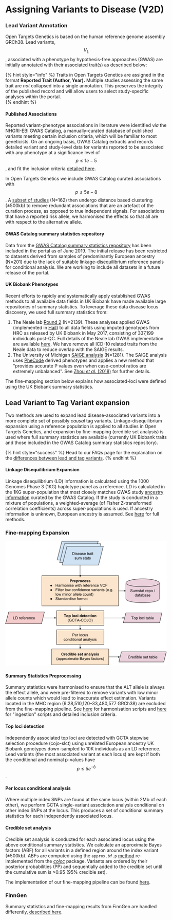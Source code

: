 # Assigning Variants to Disease \(V2D\)

### Lead Variant Annotation

Open Targets Genetics is based on the human reference genome assembly GRCh38. Lead variants, $$V_L$$, associated with a phenotype by hypothesis-free approaches \(GWAS\) are initially annotated with their associated trait\(s\) as described below:

{% hint style="info" %}
Traits in Open Targets Genetics are assigned in the format **Reported Trait \(Author, Year\).**  Multiple studies assessing the same trait are _not_ collapsed into a single annotation. This preserves the integrity of the published record and will allow users to select study-specific analyses within the portal.  
{% endhint %}

#### Published Associations

Reported variant-phenotype associations in literature were identified _via_ the NHGRI-EBI GWAS Catalog, a manually-curated database of published variants meeting certain inclusion criteria, which will be familiar to most geneticists. On an ongoing basis, GWAS Catalog extracts and records detailed variant and study-level data for variants reported to be associated with any phenotype at a significance level of $$p≤1e−5$$, and fit the inclusion criteria [detailed here](https://www.ebi.ac.uk/gwas/docs/methods/criteria).

In Open Targets Genetics we include GWAS Catalog curated associations with $$p≤5e−8$$. A [subset of studies](https://github.com/opentargets/genetics-v2d-data/blob/1fb2d604ad5c231bc912220237a2eede79fbcbba/logs/gwas-cat-assocs_clustering.log#L8) \(N=162\) then undergo distance based clustering \(±500kb\) to remove redundant associations that are an artefact of the curation process, as opposed to true independent signals. For associations that have a reported risk allele, we harmonised the effects so that all are with respect to the alternative allele.

#### GWAS Catalog summary statistics repository

Data from the [GWAS Catalog summary statistics repository](https://www.ebi.ac.uk/gwas/summary-statistics) has been included in the portal as of June 2019. The initial release has been restricted to datasets derived from samples of predominantly European ancestry \(N=201\) due to the lack of suitable linkage-disequilibrium reference panels for conditional analysis. We are working to include all datasets in a future release of the portal.

#### UK Biobank Phenotypes

Recent efforts to rapidly and systematically apply established GWAS methods to all available data fields in UK Biobank have made available large repositories of summary statistics. To leverage these data disease locus discovery, we used full summary statistics from:

1. The Neale lab [Round 2](http://www.nealelab.is/uk-biobank/) \(N=2139\). These analyses applied GWAS \(implemented in [Hail](https://hail.is/)\) to all data fields using imputed genotypes from HRC as released by UK Biobank in May 2017, consisting of 337,199 individuals post-QC. Full details of the Neale lab GWAS implementation are available [here](http://www.nealelab.is/blog/2017/9/11/details-and-considerations-of-the-uk-biobank-gwas). We have remove all ICD-10 related traits from the Neale data to reduce overlap with the SAIGE results.
2. The University of Michigan [SAIGE analysis](https://www.leelabsg.org/resources) \(N=1281\). The SAIGE analysis uses [PheCode](https://phewascatalog.org/phecodes) derived phenotypes and applies a new method that "provides accurate P values even when case-control ratios are extremely unbalanced". See [Zhou _et al._ \(2018\)](https://www.ncbi.nlm.nih.gov/pubmed/30104761) for further details.

The fine-mapping section below explains how associated-loci were defined using the UK Biobank summary statistics.

## Lead Variant to Tag Variant expansion

Two methods are used to expand lead disease-associated variants into a more complete set of possibly _causal_ tag variants. Linkage-disequilibrium expansion using a reference population is applied to all studies in Open Targets Genetics, and expansion by fine-mapping \(credible set analysis\) is used where full summary statistics are available \(currently UK Biobank traits and those included in the GWAS Catalog summary statistics repository\).

{% hint style="success" %}
Head to our FAQs page for the explanation on the [differences between lead and tag variants](https://genetics-docs.opentargets.org/faqs#what-is-the-difference-between-lead-variant-and-tag-variant).
{% endhint %}

#### Linkage Disequilibrium Expansion

Linkage disequilibrium \(LD\) information is calculated using the 1000 Genomes Phase 3 \(1KG\) haplotype panel as a reference. LD is calculated in the 1KG super-population that most closely matches GWAS study [ancestry information](https://www.ebi.ac.uk/gwas/ancestry) curated by the GWAS Catalog. If the study is conducted in a mixture of populations, a weighted-average \(of Fisher Z-transformed correlation coefficients\) across super-populations is used. If ancestry information is unknown, European ancestry is assumed. See [here](https://github.com/opentargets/v2d_data#ld-table-methods) for full methods.

### Fine-mapping Expansion

![Overview of the fine-mapping pipeline](../.gitbook/assets/finemapping_overview_figure.png)

#### **Summary Statistics Preprocessing**

Summary statistics were harmonised to ensure that the ALT allele is always the effect allele, and were pre-filtered to remove variants with low minor allele counts which would lead to inaccurate effect estimation. Variants located in the MHC region \(6:28,510,120–33,480,577 GRCh38\) are excluded from the fine-mapping pipeline. See [here](https://github.com/opentargets/sumstat_harmoniser) for harmonisation scripts and [here](https://github.com/opentargets/sumstat_data#requirements-when-adding-new-datasets) for "ingestion" scripts and detailed inclusion criteria.

#### **Top loci detection**

Independently associated top loci are detected with GCTA stepwise selection procedure \(cojo-slct\) using unrelated European ancestry UK Biobank genotypes down-sampled to 10K individuals as an LD reference. Lead variants \(the most associated variant at each locus\) are kept if both the conditional and nominal p-values have $$p≤5e^{-8}$$ . 

#### **Per locus conditional analysis**

Where multiple index SNPs are found at the same locus \(within 2Mb of each other\), we perform GCTA single-variant association analysis conditional on other index SNPs at the locus. This produces a set of conditional summary statistics for each independently associated locus.

#### **Credible set analysis**

Credible set analysis is conducted for each associated locus using the above conditional summary statistics. We calculate an approximate Bayes factors \(ABF\) for all variants in a defined region around the index variant \(±500kb\). ABFs are computed using the `approx.bf.p` [method](https://github.com/chr1swallace/coloc/blob/master/R/claudia.R#L67) re-implemented from the [_coloc_](https://journals.plos.org/plosgenetics/article?id=10.1371/journal.pgen.1004383) package. Variants are ordered by their posterior probabilities \(PP\) and sequentially added to the credible set until the cumulative sum is &gt;0.95 \(95% credible set\).

The implementation of our fine-mapping pipeline can be found [here](https://github.com/opentargets/finemapping).

### **FinnGen**

Summary statistics and fine-mapping results from FinnGen are handled differently, [described here](finngen.md).

